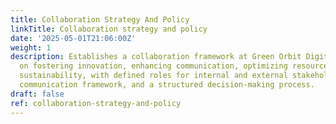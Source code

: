 ```yaml
---
title: Collaboration Strategy And Policy
linkTitle: Collaboration strategy and policy
date: '2025-05-01T21:06:00Z'
weight: 1
description: Establishes a collaboration framework at Green Orbit Digital focused
  on fostering innovation, enhancing communication, optimizing resources, and integrating
  sustainability, with defined roles for internal and external stakeholders, a clear
  communication framework, and a structured decision-making process.
draft: false
ref: collaboration-strategy-and-policy
---
```


